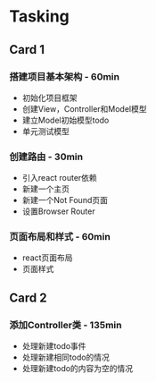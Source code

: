# Tasking

## Card 1

### 搭建项目基本架构 - 60min

- 初始化项目框架
- 创建View，Controller和Model模型
- 建立Model初始模型todo
- 单元测试模型

### 创建路由 - 30min

- 引入react router依赖
- 新建一个主页
- 新建一个Not Found页面
- 设置Browser Router

### 页面布局和样式 - 60min

- react页面布局
- 页面样式

## Card 2

### 添加Controller类 - 135min

- 处理新建todo事件
- 处理新建相同todo的情况
- 处理新建todo的内容为空的情况
